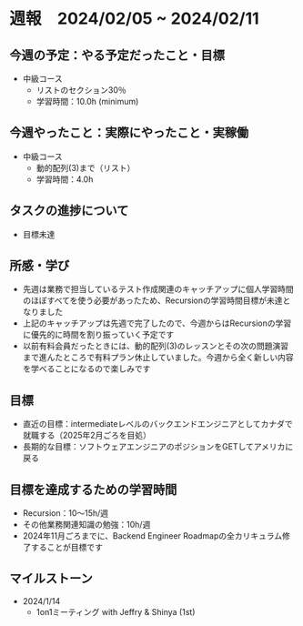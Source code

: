 # 週報　2024/02/05 ~ 2024/02/11

## 今週の予定：やる予定だったこと・目標
- 中級コース
  - リストのセクション30％
  - 学習時間：10.0h (minimum)

## 今週やったこと：実際にやったこと・実稼働
- 中級コース
  - 動的配列(3)まで（リスト）
  - 学習時間：4.0h

## タスクの進捗について
- 目標未達

## 所感・学び
- 先週は業務で担当しているテスト作成関連のキャッチアップに個人学習時間のほぼすべてを使う必要があったため、Recursionの学習時間目標が未達となりました
- 上記のキャッチアップは先週で完了したので、今週からはRecursionの学習に優先的に時間を割り振っていく予定です
- 以前有料会員だったときには、動的配列(3)のレッスンとその次の問題演習まで進んたところで有料プラン休止していました。今週から全く新しい内容を学べることになるので楽しみです

## 目標

- 直近の目標：intermediateレベルのバックエンドエンジニアとしてカナダで就職する（2025年2月ごろを目処）
- 長期的な目標：ソフトウェアエンジニアのポジションをGETしてアメリカに戻る

## 目標を達成するための学習時間
- Recursion：10〜15h/週
- その他業務関連知識の勉強：10h/週
- 2024年11月ごろまでに、Backend Engineer Roadmapの全カリキュラム修了することが目標です

## マイルストーン
- 2024/1/14
  - 1on1ミーティング with Jeffry & Shinya (1st)
